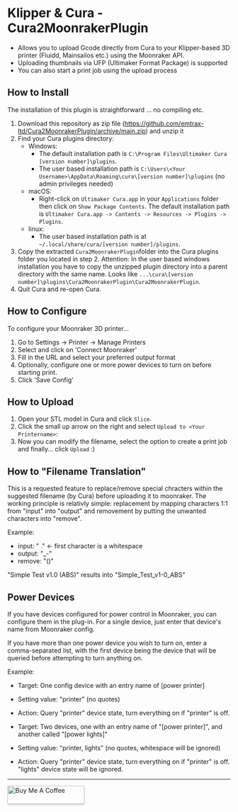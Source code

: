 # Klipper & Cura - Cura2MoonrakerPlugin
- Allows you to upload Gcode directly from Cura to your Klipper-based 3D printer (Fluidd, Mainsailos etc.) using the Moonraker API.
- Uploading thumbnails via UFP (Ultimaker Format Package) is supported
- You can also start a print job using the upload process

## How to Install
The installation of this plugin is straightforward ... no compiling etc.

1. Download this repository as zip file (https://github.com/emtrax-ltd/Cura2MoonrakerPlugin/archive/main.zip) and unzip it
2. Find your Cura plugins directory:
   * Windows:
      * The default installation path is `C:\Program Files\Ultimaker Cura [version number]\plugins`.
      * The user based installation path is `C:\Users\<Your Username>\AppData\Roaming\cura\[version number]\plugins` (no admin privileges needed)
   * macOS:
      * Right-click on `Ultimaker Cura.app` in your `Applications` folder then click on `Show Package Contents`. The default installation path is `Ultimaker Cura.app -> Contents -> Resources -> Plugins -> Plugins`.
   * linux:
      * The user based installation path is at `~/.local/share/cura/[version number]/plugins`.
3. Copy the extracted `Cura2MoonrakerPlugin`folder into the Cura plugins folder you located in step 2. Attention: In the user based windows installation you have to copy the unzipped plugin directory into a parent directory with the same name. Looks like `...\cura\[version number]\plugins\Cura2MoonrakerPlugin\Cura2MoonrakerPlugin`.
4. Quit Cura and re-open Cura.

## How to Configure
To configure your Moonraker 3D printer...
1. Go to Settings -> Printer -> Manage Printers
2. Select <Your Printername> and click on 'Connect Moonraker'
3. Fill in the URL and select your preferred output format
4. Optionally, configure one or more power devices to turn on before starting print.
5. Click 'Save Config'

## How to Upload
1. Open your STL model in Cura and click `Slice`.
2. Click the small up arrow on the right and select `Upload to <Your Printername>`:
3. Now you can modify the filename, select the option to create a print job and finally... click `Upload` :)
  
## How to "Filename Translation"
This is a requested feature to replace/remove special chracters within the suggested filename (by Cura) before uploading it to moonraker. The working principle is relativly simple: replacement by mapping characters 1:1 from "input" into "output" and removement by putting the unwanted characters into "remove".

Example:
  - input: " ."  <- first character is a whitespace
  - output: "_-"
  - remove: "()"

  "Simple Test v1.0 (ABS)" results into "Simple_Test_v1-0_ABS"

## Power Devices
If you have devices configured for power control in Moonraker, you can configure them in 
the plug-in. For a single device, just enter that device's name from Moonraker config.

If you have more than one power device you wish to turn on, enter a comma-separated list,
with the first device being the device that will be queried before attempting to turn anything
on.

Example:
 - Target: One config device with an entry name of [power printer]
 - Setting value: "printer" (no quotes)
 - Action: Query "printer" device state, turn everything on if "printer" is off.
 
 - Target: Two devices, one with an entry name of "[power printer]", and another called "[power lights]"
 - Setting value: "printer, lights" (no quotes, whitespace will be ignored)
 - Action: Query "printer" device state, turn everything on if "printer" is off. "lights" device
   state will be ignored.

----

<a href="https://www.buymeacoffee.com/emtrax" target="_blank"><img src="https://www.buymeacoffee.com/assets/img/custom_images/orange_img.png" alt="Buy Me A Coffee" style="height: 41px !important;width: 174px !important;box-shadow: 0px 3px 2px 0px rgba(190, 190, 190, 0.5) !important;-webkit-box-shadow: 0px 3px 2px 0px rgba(190, 190, 190, 0.5) !important;" ></a>
